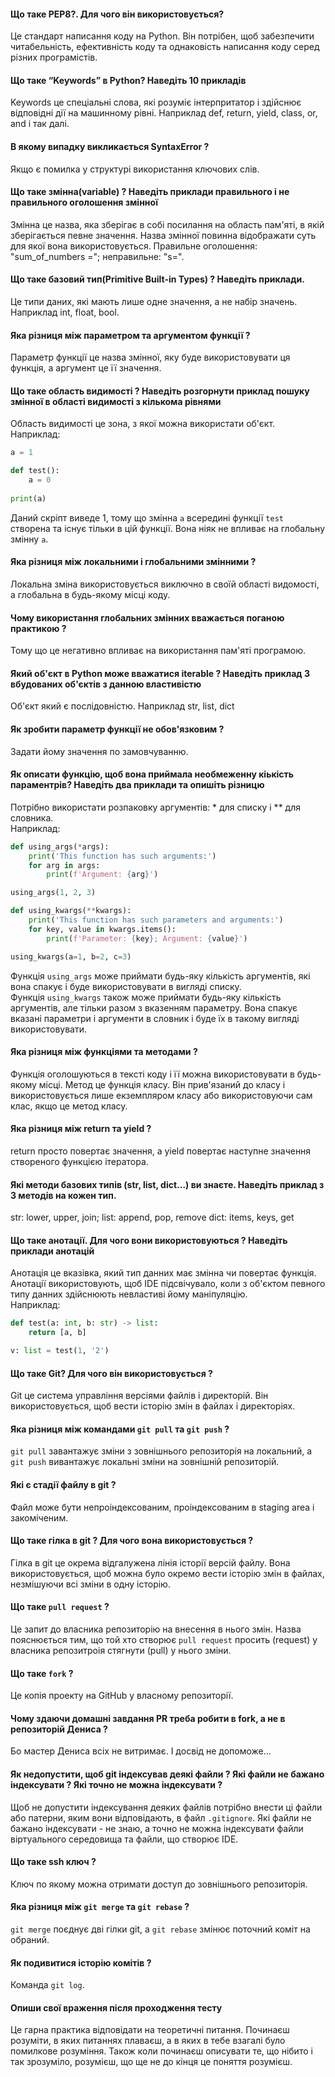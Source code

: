 #### Що таке PEP8?. Для чого він використовується?

Це стандарт написання коду на Python. Він потрібен, щоб забезпечити читабельність,
ефективність коду та однаковість написання коду серед різних програмістів.

#### Що таке “Keywords” в Python? Наведіть 10 прикладів 

Keywords це спеціальні слова, які розуміє інтерпритатор і здійснює відповідні дії на машинному рівні.
Наприклад def, return, yield, class, or, and і так далі.

#### В якому випадку викликається SyntaxError ?

Якщо є помилка у структурі використання ключових слів.

#### Що таке змінна(variable) ? Наведіть приклади правильного і не правильного оголошення змінної

Змінна це назва, яка зберігає в собі посилання на область пам'яті, в якій зберігається певне значення.
Назва змінної повинна відображати суть для якої вона використовується.
Правильне оголошення: "sum_of_numbers ="; неправильне: "s=".

#### Що таке базовий тип(Primitive Built-in Types) ? Наведіть приклади.

Це типи даних, які мають лише одне значення, а не набір значень. Наприклад int, float, bool.

#### Яка різниця між параметром та аргументом функції ?

Параметр функції це назва змінної, яку буде використовувати ця функція, а аргумент це її значення.

#### Що таке область видимості ? Наведіть розгорнути приклад пошуку змінної в області видимості з кількома рівнями

Область видимості це зона, з якої можна використати об'єкт.  
Наприклад:
```python
a = 1

def test():
    a = 0
    
print(a)
```
Даний скріпт виведе 1, тому що змінна `a` всередині функції `test` створена та існує тільки в цій функції.
Вона ніяк не впливає на глобальну змінну `a`.

#### Яка різниця між локальними і глобальними змінними ?

Локальна зміна використовується виключно в своїй області видомості, а глобальна в будь-якому місці коду.

#### Чому використання глобальних змінних вважається поганою практикою ?

Тому що це негативно впливає на використання пам'яті програмою.

#### Який об'єкт в Python може вважатися iterable ? Наведіть приклад 3 вбудованих об'єктів з данною властивістю

Об'єкт який є послідовністю. Наприклад str, list, dict

#### Як зробити параметр функції не обов'язковим ?

Задати йому значення по замовчуванню.

#### Як описати функцію, щоб вона приймала необмеженну кіькість параментрів? Наведіть два приклади та опишіть різницю

Потрібно використати розпаковку аргументів: * для списку і ** для словника.  
Наприклад:
```python
def using_args(*args):
    print('This function has such arguments:')
    for arg in args:
        print(f'Argument: {arg}')

using_args(1, 2, 3)

def using_kwargs(**kwargs):
    print('This function has such parameters and arguments:')
    for key, value in kwargs.items():
        print(f'Parameter: {key}; Argument: {value}')

using_kwargs(a=1, b=2, c=3)
```
Функція `using_args` може приймати будь-яку кількість аргументів, які вона спакує і буде використовувати в вигляді списку.  
Функція `using_kwargs` також може приймати будь-яку кількість аргументів, але тільки разом з вказенням параметру.
Вона спакує вказані параметри і аргументи в словник і буде їх в такому вигляді використовувати.

#### Яка різниця між функціями та методами ?

Функція оголошуються в тексті коду і її можна використовувати в будь-якому місці.
Метод це функція класу. Він прив'язаний до класу і використовується лише екземпляром класу
або використовуючи сам клас, якщо це метод класу.

#### Яка різниця між return та yield ?

return просто повертає значення, а yield повертає наступне значення створеного функцією ітератора.

#### Які методи базових типів  (str, list, dict...)  ви знаєте. Наведіть приклад з 3 методів на кожен тип. 

str: lower, upper, join;
list: append, pop, remove
dict: items, keys, get

#### Що таке анотації. Для чого вони використовуються ? Наведіть приклади анотацій

Анотація це вказівка, який тип данних має змінна чи повертає функція. 
Анотації використовують, щоб IDE підсвічувало, коли з об'єктом певного типу данних 
здійснюють невластиві йому маніпуляцію.  
Наприклад:
```python
def test(a: int, b: str) -> list:
    return [a, b]

v: list = test(1, '2')
```

#### Що таке Git? Для чого він використовується ?

Git це система управління версіями файлів і директорій.
Він використовується, щоб вести історію змін в файлах і директоріях.

#### Яка різниця між командами `git pull` та `git push` ?

`git pull` завантажує зміни з зовнішнього репозиторія на локальний, 
а `git push` вивантажує локальні зміни на зовнішній репозиторій.

#### Які є стадії файлу в git ?

Файл може бути непроіндексованим, проіндексованим в staging area і закоміченим.

#### Що таке гілка в git ? Для чого вона використовується ?

Гілка в git це окрема відгалужена лінія історії версій файлу. 
Вона використовується, щоб можна було окремо вести історію змін в файлах, незмішуючи всі зміни в одну історію.

#### Що таке `pull request` ?

Це запит до власника репозиторію на внесення в нього змін. 
Назва пояснюється тим, що той хто створює `pull request` просить (request) 
у власника репозитроія стягнути (pull) у нього зміни.

#### Що таке `fork` ?

Це копія проекту на GitHub у власному репозиторії. 

#### Чому здаючи домашні завдання PR треба робити в fork, а не в репозиторій Дениса ?

Бо мастер Дениса всіх не витримає. І досвід не допоможе...

#### Як недопустити, щоб git індексував деякі файли ? Які файли не бажано індексувати ? Які точно не можна індексувати ?

Щоб не допустити індексування деяких файлів потрібно внести ці файли або патерни, яким вони відповідають,
в файл `.gitignore`. Які файли не бажано індексувати - не знаю, а точно не можна індексувати файли віртуального середовища
та файли, що створює IDE.

#### Що такe ssh ключ ?

Ключ по якому можна отримати доступ до зовнішнього репозиторія.

#### Яка різниця між `git merge` та `git rebase` ?

`git merge` поєднує дві гілки git, а 
`git rebase` змінює поточний коміт на обраний.

#### Як подивитися історію комітів ?

Команда `git log`.

#### Опиши свої враження після проходження тесту

Це гарна практика відповідати на теоретичні питання. Починаєш розуміти, в яких питаннях плаваєш,
а в яких в тебе взагалі було помилкове розуміння. Також коли починаєш описувати те, 
що нібито і так зрозуміло, розумієш, що ще не до кінця це поняття розумієш. 
